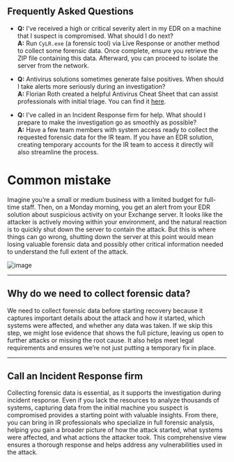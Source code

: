 ## Frequently Asked Questions

- **Q:** I’ve received a high or critical severity alert in my EDR on a machine that I suspect is compromised. What should I do next?  
  **A:** Run `CyLR.exe` (a forensic tool) via Live Response or another method to collect some forensic data. Once complete, ensure you retrieve the ZIP file containing this data. Afterward, you can proceed to isolate the server from the network.

- **Q:** Antivirus solutions sometimes generate false positives. When should I take alerts more seriously during an investigation?  
  **A:** Florian Roth created a helpful Antivirus Cheat Sheet that can assist professionals with initial triage. You can find it [here](https://www.nextron-systems.com/?s=antivirus).

- **Q:** I’ve called in an Incident Response firm for help. What should I prepare to make the investigation go as smoothly as possible?  
  **A:** Have a few team members with system access ready to collect the requested forensic data for the IR team. If you have an EDR solution, creating temporary accounts for the IR team to access it directly will also streamline the process.



# Common mistake

Imagine you’re a small or medium business with a limited budget for full-time staff. Then, on a Monday morning, you get an alert from your EDR solution about suspicious activity on your Exchange server. It looks like the attacker is actively moving within your environment, and the natural reaction is to quickly shut down the server to contain the attack. But this is where things can go wrong, shutting down the server at this point would mean losing valuable forensic data and possibly other critical information needed to understand the full extent of the attack.

![image](https://github.com/user-attachments/assets/028fc209-4aeb-4f07-86f9-cd381d78c153)


---

## Why do we need to collect forensic data?

We need to collect forensic data before starting recovery because it captures important details about the attack and how it started, which systems were affected, and whether any data was taken. If we skip this step, we might lose evidence that shows the full picture, leaving us open to further attacks or missing the root cause. It also helps meet legal requirements and ensures we’re not just putting a temporary fix in place.

---

## Call an Incident Response firm

Collecting forensic data is essential, as it supports the investigation during incident response. Even if you lack the resources to analyze thousands of systems, capturing data from the initial machine you suspect is compromised provides a starting point with valuable insights. From there, you can bring in IR professionals who specialize in full forensic analysis, helping you gain a broader picture of how the attack started, what systems were affected, and what actions the attacker took. This comprehensive view ensures a thorough response and helps address any vulnerabilities used in the attack.
